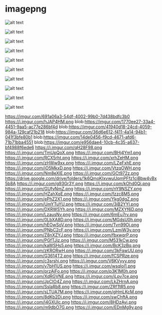 # imagepng

![alt text](https://github.com/PngImage/imagepng/blob/main/Data/Screenshot%20(1164).png?raw=true)

![alt text](https://github.com/PngImage/imagepng/blob/main/Data/Screenshot%20(1165).png?raw=true)

![alt text](https://github.com/PngImage/imagepng/blob/main/Data/Screenshot%20(1166).png?raw=true)

![alt text](https://github.com/PngImage/imagepng/blob/main/Data/Screenshot%20(1167).png?raw=true)

![alt text](https://github.com/PngImage/imagepng/blob/main/Data/Screenshot%20(1168).png?raw=true)

![alt text](https://github.com/PngImage/imagepng/blob/main/Data/image-rainbow-3DFq5qXaPBnEKpm.jpg?raw=true)

![alt text](https://github.com/PngImage/imagepng/blob/main/Data/image-rainbow-3ISl2GcZEQODRKS.jpg?raw=true)

![alt text](https://github.com/PngImage/imagepng/blob/main/Data/image-rainbow-3gkIymFGTD2efGc.jpg?raw=true)

![alt text](https://github.com/PngImage/imagepng/blob/main/Data/image-rainbow-4J1wC0AuNavNLg9.jpg?raw=true)

![alt text](https://github.com/PngImage/imagepng/blob/main/Data/image-rainbow-4lqmCBcf5ScyLIb.png?raw=true)



https://imgur.com/691a06a3-54df-4002-99b0-7d438bdfc3b0
https://i.imgur.com/hJAP4HM.png
blob:https://imgur.com/1770ee27-33a4-4451-9aa5-ac77e286bf4d
blob:https://imgur.com/41940d18-24cd-4059-984a-129caf21b218
blob:https://imgur.com/36d6e612-f411-4a14-94b1-041f3bfe80b1
blob:https://imgur.com/14de0456-f9cd-4671-afd6-71b71bba4551
blob:https://imgur.com/e956dae4-10cb-4c35-a637-bf4988f6ede6
https://i.imgur.com/qH28F98.png
https://i.imgur.com/TmUpQoX.png
https://i.imgur.com/BHj4Ym1.png
https://i.imgur.com/RCX5rht.png
https://i.imgur.com/xrhZeHM.png
https://i.imgur.com/zHWw9xx.png
https://i.imgur.com/LZeFxhE.png
https://i.imgur.com/jO5MkxD.png
https://i.imgur.com/VtzqOWH.png
https://i.imgur.com/Nm8eXIE.png
https://i.imgur.com/GCt972z.png
https://drive.google.com/drive/folders/1k6QmoKIxvwuUqmPFfz1ciBbw4vBx5b8A
https://i.imgur.com/g93Gr3Y.png
https://i.imgur.com/kOhd0Qj.png
https://i.imgur.com/GUfvNmZ.png
https://i.imgur.com/nY9NSZY.png
https://i.imgur.com/HZahXqE.png
https://i.imgur.com/fzzc8M5.png
https://i.imgur.com/ePhZ2X1.png
https://i.imgur.com/Ykg0dgZ.png
https://i.imgur.com/UmYTuYU.png
https://i.imgur.com/3iB2YYl.png
https://i.imgur.com/DXRWSYh.png
https://i.imgur.com/MZXYf6D.png
https://i.imgur.com/LzausNv.png
https://i.imgur.com/6mEu7rv.png
https://i.imgur.com/0LbXA8D.png
https://i.imgur.com/MGdsU0h.png
https://i.imgur.com/hEOwSoV.png
https://i.imgur.com/Tvn99Oj.png
https://i.imgur.com/PNbC2cF.png
https://i.imgur.com/LzmiW3y.png
https://i.imgur.com/Z8nXZYJ.png
https://i.imgur.com/fbxwqrP.png
https://i.imgur.com/PGfTJiz.png
https://i.imgur.com/M531kCw.png
https://i.imgur.com/kaWSHs5.png
https://i.imgur.com/BcK3zBq.png
https://i.imgur.com/zKRORwH.png
https://i.imgur.com/3kFqwUU.png
https://i.imgur.com/G3614T2.png
https://i.imgur.com/fCSPRze.png
https://i.imgur.com/c3srshi.png
https://i.imgur.com/V6KVyvy.png
https://i.imgur.com/v7bH1US.png
https://i.imgur.com/wsqlol1.png
https://i.imgur.com/przAjFo.png
https://i.imgur.com/p3K1M0h.png
https://i.imgur.com/XdRGVNE.png
https://i.imgur.com/jLpv7ce.png
https://i.imgur.com/JpCIO4Z.png
https://i.imgur.com/LkZHrnA.png
https://i.imgur.com/SslaRb8.png
https://i.imgur.com/ZRfTtR5.png
https://i.imgur.com/sLTUA7M.png
https://i.imgur.com/gHmLKcM.png
https://i.imgur.com/8dKb2Di.png
https://i.imgur.com/swChftA.png
https://i.imgur.com/l4GXUlc.png
https://i.imgur.com/8HDzAyi.png
https://i.imgur.com/m9dbO7G.png
https://i.imgur.com/EDnMg9y.png
